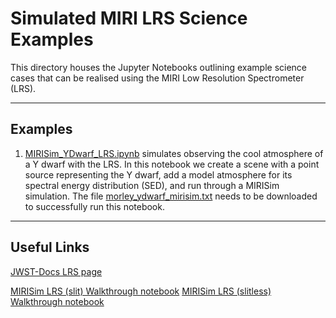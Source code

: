 # Simulated MIRI LRS Science Examples


This directory houses the Jupyter Notebooks outlining example science cases that can be realised using the MIRI Low Resolution Spectrometer (LRS).

---
## Examples

1) [MIRISim_YDwarf_LRS.ipynb](https://github.com/JWST-MIRI/MIRISim-Science-Examples/blob/master/LRS/MIRISim_YDwarf_LRS) simulates observing the cool atmosphere of a Y dwarf with the LRS. In this notebook we create a scene with a point source representing the Y dwarf, add a model atmosphere for its spectral energy distribution (SED), and run through a MIRISim simulation. The file [morley_ydwarf_mirisim.txt](https://github.com/JWST-MIRI/MIRISim-Science-Examples/blob/master/LRS/morley_ydwarf_mirisim.txt) needs to be downloaded to successfully run this notebook.


----
## Useful Links

[JWST-Docs LRS page](https://jwst-docs.stsci.edu/display/JTI/MIRI+Low-Resolution+Spectroscopy)

[MIRISim LRS (slit) Walkthrough notebook](http://miri.ster.kuleuven.be/pub/Public/MIRISim_Public/MIRISim_LRS-slit_walkthrough.ipynb)
[MIRISim LRS (slitless) Walkthrough notebook](http://miri.ster.kuleuven.be/pub/Public/MIRISim_Public/MIRISim_LRS-slitless_walkthrough.ipynb)
